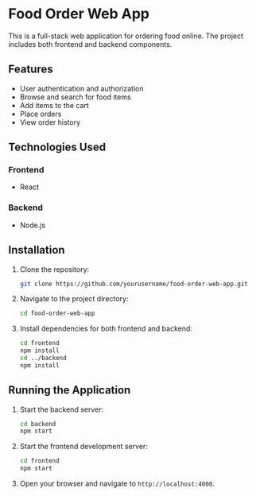 # Food Order Web App

This is a full-stack web application for ordering food online. The project includes both frontend and backend components.

## Features

- User authentication and authorization
- Browse and search for food items
- Add items to the cart
- Place orders
- View order history

## Technologies Used

### Frontend

- React

### Backend

- Node.js

## Installation

1. Clone the repository:
    ```bash
    git clone https://github.com/yourusername/food-order-web-app.git
    ```

2. Navigate to the project directory:
    ```bash
    cd food-order-web-app
    ```

3. Install dependencies for both frontend and backend:
    ```bash
    cd frontend
    npm install
    cd ../backend
    npm install
    ```

## Running the Application

1. Start the backend server:
    ```bash
    cd backend
    npm start
    ```

2. Start the frontend development server:
    ```bash
    cd frontend
    npm start
    ```

3. Open your browser and navigate to `http://localhost:4000`.